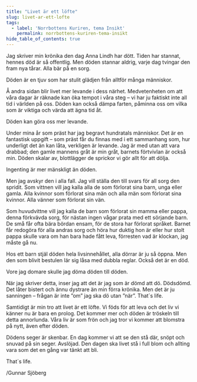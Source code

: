 ```yaml
---
title: "Livet är ett löfte"
slug: livet-ar-ett-lofte
tags:
  - label: 'Norrbottens Kuriren, tema Insikt'
    permalink: norrbottens-kuriren-tema-insikt
hide_table_of_contents: true
---
```

Jag skriver min krönika den dag Anna Lindh har dött. Tiden har stannat, hennes död är så offentlig. Men döden stannar aldrig, varje dag tvingar den fram nya tårar. Alla bär på en sorg.

<!--truncate-->

Döden är en tjuv som har stulit glädjen från alltför många människor.

Å andra sidan blir livet mer levande i dess närhet. Medvetenheten om att våra dagar är räknade kan öka tempot i våra steg – vi har ju faktiskt inte all tid i världen på oss. Döden kan också dämpa farten, påminna oss om vilka som är viktiga och värda att ägna tid åt. 

Döden kan göra oss mer levande.

Under mina år som präst har jag begravt hundratals människor. Det är en fantastisk uppgift – som präst får du finnas med i ett sammanhang som, hur underligt det än kan låta, verkligen är levande. Jag är med utan att vara drabbad; den gamle mannens gråt är min gråt, barnets förtvivlan är också min. Döden skalar av, blottlägger de sprickor vi gör allt för att dölja. 

Ingenting är mer mänskligt än döden.

Men jag avskyr den i alla fall. Jag vill ställa den till svars för all sorg den spridit. Som vittnen vill jag kalla alla de som förlorat sina barn, unga eller gamla. Alla kvinnor som förlorat sina män och alla män som förlorat sina kvinnor. Alla vänner som förlorat sin vän. 

Som huvudvittne vill jag kalla de barn som förlorat sin mamma eller pappa, denna förkvävda sorg, för nästan ingen vågar prata med ett sörjande barn. De små får ofta bära bördan ensam, för de stora har förlorat språket. Barnet får redogöra för alla andras sorg och höra hur duktig hon är eller hur stolt pappa skulle vara om han bara hade fått leva, förresten vad är klockan, jag måste gå nu.

Hos ett barn stjäl döden hela livsinnehållet, alla dörrar är ju så öppna. Men den som blivit bestulen lär sig låsa med dubbla reglar. Också det är en död.

Vore jag domare skulle jag döma döden till döden.

När jag skriver detta, inser jag att det är jag som är dömd att dö. Dödsdömd. Det låter bistert och ännu dystrare än min förra krönika. Men det är ju sanningen – frågan är inte ”om” jag ska dö utan ”när”. That´s life.

Samtidigt är min tro att livet är ett löfte. Vi föds för att leva och det liv vi känner nu är bara en prolog. Det kommer mer och döden är tröskeln till detta annorlunda. Våra liv är som frön och jag tror vi kommer att blomstra på nytt, även efter döden.

Dödens seger är skenbar. En dag kommer vi att se den stå där, snöpt och snuvad på sin seger. Avslöjad. Den dagen ska livet stå i full blom och allting vara som det en gång var tänkt att bli. 

That´s life.

/Gunnar Sjöberg
